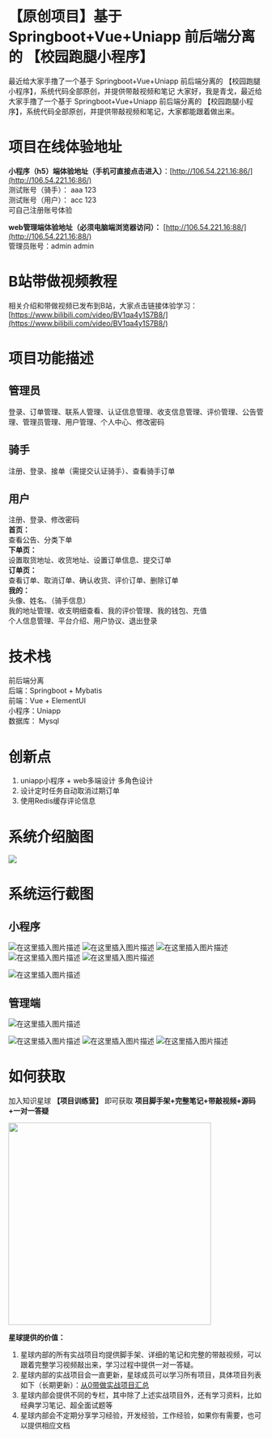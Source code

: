 # 【原创项目】基于 Springboot+Vue+Uniapp 前后端分离的 【校园跑腿小程序】
最近给大家手撸了一个基于 Springboot+Vue+Uniapp 前后端分离的 【校园跑腿小程序】，系统代码全部原创，并提供带敲视频和笔记
大家好，我是青戈，最近给大家手撸了一个基于 Springboot+Vue+Uniapp 前后端分离的 【校园跑腿小程序】，系统代码全部原创，并提供带敲视频和笔记，大家都能跟着做出来。

# 项目在线体验地址
**小程序（h5）端体验地址（手机可直接点击进入）**：[http://106.54.221.16:86/](http://106.54.221.16:86/)  
测试账号（骑手）： aaa  123  
测试账号（用户）： acc 123  
可自己注册账号体验

**web管理端体验地址（必须电脑端浏览器访问）：** [http://106.54.221.16:88/](http://106.54.221.16:88/)  
管理员账号：admin  admin

# B站带做视频教程
相关介绍和带做视频已发布到B站，大家点击链接体验学习：[https://www.bilibili.com/video/BV1qa4y1S7B8/](https://www.bilibili.com/video/BV1qa4y1S7B8/)

# 项目功能描述  
## 管理员  
登录、订单管理、联系人管理、认证信息管理、收支信息管理、评价管理、公告管理、管理员管理、用户管理、个人中心、修改密码  
## 骑手  
注册、登录、接单（需提交认证骑手）、查看骑手订单  
## 用户  
注册、登录、修改密码  
**首页：**  
查看公告、分类下单  
**下单页：**  
设置取货地址、收货地址、设置订单信息、提交订单  
**订单页：**  
查看订单、取消订单、确认收货、评价订单、删除订单  
**我的：**  
头像、姓名、（骑手信息）  
我的地址管理、收支明细查看、我的评价管理、我的钱包、充值  
个人信息管理、平台介绍、用户协议、退出登录  

# 技术栈  
前后端分离  
后端：Springboot + Mybatis  
前端：Vue + ElementUI  
小程序：Uniapp  
数据库： Mysql

# 创新点  
1. uniapp小程序 + web多端设计 多角色设计  
2. 设计定时任务自动取消过期订单  
3. 使用Redis缓存评论信息

# 系统介绍脑图
![](https://img-blog.csdnimg.cn/8b5dddcc130843e1b6d8e9de8f616b50.png)

# 系统运行截图
## 小程序
![在这里插入图片描述](https://img-blog.csdnimg.cn/9e52776217174e13b4b71100e9e62831.png)
![在这里插入图片描述](https://img-blog.csdnimg.cn/35e3e1064cc747c688750cc8ed57b2c5.png)
![在这里插入图片描述](https://img-blog.csdnimg.cn/7451c8e075114200a13d58d71089ce33.png)
![在这里插入图片描述](https://img-blog.csdnimg.cn/8c510fdfb9a04e4fa09d29e53220a7e2.png)
![在这里插入图片描述](https://img-blog.csdnimg.cn/ba3dec37b3c043a68bb26957ef5d527e.png)

![在这里插入图片描述](https://img-blog.csdnimg.cn/c3092714a1384385865de1f71cf129e8.png)

## 管理端
![在这里插入图片描述](https://img-blog.csdnimg.cn/fc8a744d8abd4d60a33b649219548844.png)

![在这里插入图片描述](https://img-blog.csdnimg.cn/cf106331c1ce4f2f94e784ca9a9d8d34.png)
![在这里插入图片描述](https://img-blog.csdnimg.cn/c9f066fc8f9f45eb906c75394f735cb8.png)
![在这里插入图片描述](https://img-blog.csdnimg.cn/7bb264b910bf4abf893b1900c45ec5f7.png)

# 如何获取
加入知识星球 **【项目训练营】** 即可获取 **项目脚手架+完整笔记+带敲视频+源码+一对一答疑**

<img width=400 src="https://img-blog.csdnimg.cn/img_convert/be76202169a01323e7a520b1c4f1084d.jpeg" />

**星球提供的价值：**
1. 星球内部的所有实战项目均提供脚手架、详细的笔记和完整的带敲视频，可以跟着完整学习视频敲出来，学习过程中提供一对一答疑。
2. 星球内部的实战项目会一直更新，星球成员可以学习所有项目，具体项目列表如下（长期更新）：[从0带做实战项目汇总](https://www.javaxm.cn/%E4%BB%8E0%E5%B8%A6%E5%81%9A%E5%AE%9E%E6%88%98%E9%A1%B9%E7%9B%AE%E6%B1%87%E6%80%BB.html)
3. 星球内部会提供不同的专栏，其中除了上述实战项目外，还有学习资料，比如经典学习笔记、超全面试题等
4. 星球内部会不定期分享学习经验，开发经验，工作经验，如果你有需要，也可以提供相应文档  
